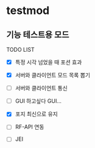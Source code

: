 # testmod
기능 테스트용 모드
---
TODO LIST
- [x] 특정 시각 넘었을 때 포션 효과
- [x] 서버와 클라이언트 모드 목록 뽑기
- [ ] 서버와 클라이언트 통신
- [ ] GUI 하고싶다 GUI...
- [x] 포지 최신으로 유지
- [ ] RF-API 연동
- [ ] JEI

